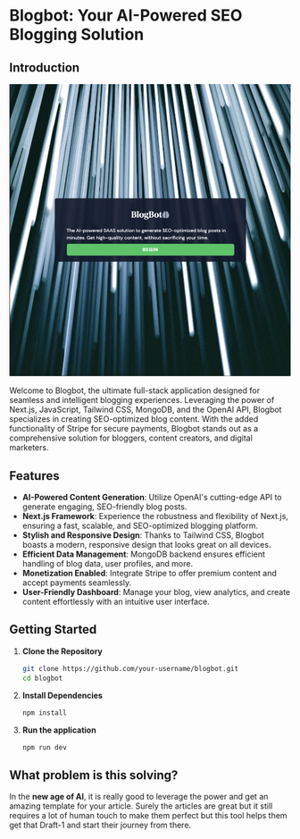 # Blogbot: Your AI-Powered SEO Blogging Solution

## Introduction
![Landing Page](image1.png)

Welcome to Blogbot, the ultimate full-stack application designed for seamless and intelligent blogging experiences. Leveraging the power of Next.js, JavaScript, Tailwind CSS, MongoDB, and the OpenAI API, Blogbot specializes in creating SEO-optimized blog content. With the added functionality of Stripe for secure payments, Blogbot stands out as a comprehensive solution for bloggers, content creators, and digital marketers.

## Features

- **AI-Powered Content Generation**: Utilize OpenAI's cutting-edge API to generate engaging, SEO-friendly blog posts.
- **Next.js Framework**: Experience the robustness and flexibility of Next.js, ensuring a fast, scalable, and SEO-optimized blogging platform.
- **Stylish and Responsive Design**: Thanks to Tailwind CSS, Blogbot boasts a modern, responsive design that looks great on all devices.
- **Efficient Data Management**: MongoDB backend ensures efficient handling of blog data, user profiles, and more.
- **Monetization Enabled**: Integrate Stripe to offer premium content and accept payments seamlessly.
- **User-Friendly Dashboard**: Manage your blog, view analytics, and create content effortlessly with an intuitive user interface.

## Getting Started

1. **Clone the Repository**
   ```bash
   git clone https://github.com/your-username/blogbot.git
   cd blogbot

2. **Install Dependencies**
   ```bash
   npm install

3. **Run the application**
    ```bash
    npm run dev

## What problem is this solving?

In the **new age of AI**, it is really good to leverage the power and get an amazing template for your article. Surely the articles are great but it still requires a lot of human touch to make them perfect but this tool helps them get that Draft-1 and start their journey from there.


